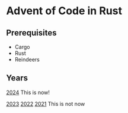 # Advent of Code in Rust

## Prerequisites

- Cargo
- Rust
- Reindeers

## Years

[2024](2024)
This is now!

[2023](2023)
[2022](2022)
[2021](2021)
This is not now
